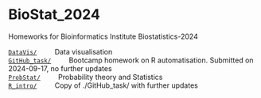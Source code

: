 # BioStat_2024
Homeworks for Bioinformatics Institute Biostatistics-2024

[`DataVis/`](./DataVis/) &emsp;&emsp; Data visualisation  
[`GitHub_task/`](./GitHub_task/) &emsp;&emsp; Bootcamp homework on R automatisation. Submitted on 2024-09-17, no further updates  
[`ProbStat/`](./ProbStat/) &emsp;&emsp; Probability theory and Statistics  
[`R_intro/`](./R_intro/) &emsp;&emsp; Copy of ./GitHub_task/ with further updates  

